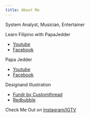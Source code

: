 ```yaml
---
title: About Me
---
```


System Analyst, Musician, Entertainer

Learn Filipino with PapaJedder 
* [Youtube](https://www.youtube.com/channel/UCd2GYeVAsuDE-qUdxtUEs8A) 
* [Facebook](https://fb.me/letsfilipino)  

Papa Jedder
* [Youtube](https://goo.gl/xMXzkL) 
* [Facebook](https://fb.me/papajedder)   

Designand Illustration
* [Fundr by Customthread](https://fundr.customthread.com/papajedder) 
* [Redbubble](https://www.redbubble.com/people/papajedder/portfolio)   

Check Me Out on [Instagram/IGTV](https://goo.gl/vMdQeZ)
